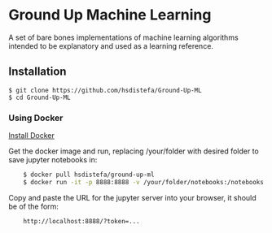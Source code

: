 # Ground Up Machine Learning

A set of bare bones implementations of machine learning algorithms intended to be explanatory and used as a learning reference.

## Installation
    $ git clone https://github.com/hsdistefa/Ground-Up-ML
    $ cd Ground-Up-ML

### Using Docker
[Install Docker](https://docs.docker.com/engine/installation/)

Get the docker image and run, replacing /your/folder with desired folder to save jupyter notebooks in:
``` sh
    $ docker pull hsdistefa/ground-up-ml
    $ docker run -it -p 8888:8888 -v /your/folder/notebooks:/notebooks ground-up-ml
```

Copy and paste the URL for the jupyter server into your browser, it should be of the form:
``` sh
    http://localhost:8888/?token=...
```

